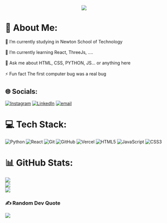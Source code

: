 <h1 align="center">
    <img src="https://readme-typing-svg.herokuapp.com?font=Ubuntu&size=26&pause=700&weight=700&color=0096FF&center=true&vCenter=true&width=600&height=70&lines=👋Welcome+to+my+GitHub+Profile!;Feel+free+to+explore+my+projects!;Let's+connect+and+collaborate!;">
</h1>


# 💫 About Me:
🔭 I’m currently studying in Newton School of Technology<br><br>🌱 I’m currently learning React, ThreeJs, ....<br><br>💬 Ask me about HTML, CSS, PYTHON, JS... or anything here<br><br>⚡ Fun fact The first computer bug was a real bug


## 🌐 Socials:
[![Instagram](https://img.shields.io/badge/Instagram-%23E4405F.svg?logo=Instagram&logoColor=white)](https://instagram.com/nachiket_17_) [![LinkedIn](https://img.shields.io/badge/LinkedIn-%230077B5.svg?logo=linkedin&logoColor=white)](https://www.linkedin.com/in/nachiket-amlekar-11807a31b/) [![email](https://img.shields.io/badge/Email-D14836?logo=gmail&logoColor=white)](mailto:amnachiketa@gmail.com) 

# 💻 Tech Stack:
![Python](https://img.shields.io/badge/python-3670A0?style=for-the-badge&logo=python&logoColor=ffdd54) ![React](https://img.shields.io/badge/react-%2320232a.svg?style=for-the-badge&logo=react&logoColor=%2361DAFB) ![Git](https://img.shields.io/badge/git-%23F05033.svg?style=for-the-badge&logo=git&logoColor=white) ![GitHub](https://img.shields.io/badge/github-%23121011.svg?style=for-the-badge&logo=github&logoColor=white) ![Vercel](https://img.shields.io/badge/vercel-%23000000.svg?style=for-the-badge&logo=vercel&logoColor=white) ![HTML5](https://img.shields.io/badge/html5-%23E34F26.svg?style=for-the-badge&logo=html5&logoColor=white) ![JavaScript](https://img.shields.io/badge/javascript-%23323330.svg?style=for-the-badge&logo=javascript&logoColor=%23F7DF1E) ![CSS3](https://img.shields.io/badge/css3-%231572B6.svg?style=for-the-badge&logo=css3&logoColor=white)
# 📊 GitHub Stats:
![](https://github-readme-stats.vercel.app/api?username=nachiket7-dev&theme=tokyonight&hide_border=false&include_all_commits=false&count_private=false)<br/>
![](https://github-readme-streak-stats.herokuapp.com/?user=nachiket7-dev&theme=tokyonight&hide_border=false)<br/>
![](https://github-readme-stats.vercel.app/api/top-langs/?username=nachiket7-dev&theme=tokyonight&hide_border=false&include_all_commits=false&count_private=false&layout=compact)

### ✍️ Random Dev Quote
![](https://quotes-github-readme.vercel.app/api?type=horizontal&theme=radical)

<!-- Proudly created with GPRM ( https://gprm.itsvg.in ) -->
